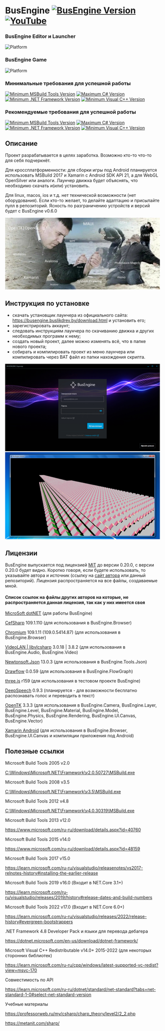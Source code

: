 # BusEngine [![BusEngine Version](https://img.shields.io/badge/Release-v0.4.0-black.svg?cacheSeconds=31536000)](https://github.com/BuslikDrev/BusEngine) [![YouTube](https://img.shields.io/youtube/views/2he4vAn6ZkQ?style=social)](https://www.youtube.com/watch?v=2he4vAn6ZkQ)

### BusEngine Editor и Launcher
![Platform](https://img.shields.io/badge/Platform-Win7+--x64%20|%20Win7+--x86-purple.svg?cacheSeconds=31536000)

### BusEngine Game
![Platform](https://img.shields.io/badge/Platform-Windows%207+%20|%20Android%205+%20|%20WebGL-purple.svg?cacheSeconds=31536000)

### Минимальные требования для успешной работы
[![Minimum MSBuild Tools Version](https://img.shields.io/badge/MSBuild%20Tools-%20%3E%3D%20v12.0-orange.svg?cacheSeconds=31536000)](https://www.microsoft.com/ru-ru/download/details.aspx?id=40760)
[![Maximum C# Version](https://img.shields.io/badge/C%23%20%28CSharp%29-%20%3C%3D%20v5.0-blueviolet.svg?cacheSeconds=31536000)](https://learn.microsoft.com/ru-ru/dotnet/csharp/whats-new/csharp-version-history#c-version-50)
[![Minimum .NET Framework Version](https://img.shields.io/badge/.NET%20Framework-%20%3E%3D%20v4.7.1-blue.svg?cacheSeconds=31536000)](https://dotnet.microsoft.com/en-us/download/dotnet-framework)
[![Minimum Visual C++ Version](https://img.shields.io/badge/Visual%20C++-%20%3E%3D%202015-purple.svg?cacheSeconds=31536000)](https://learn.microsoft.com/ru-ru/cpp/windows/latest-supported-vc-redist?view=msvc-170)

### Рекомендуемые требования для успешной работы
[![Minimum MSBuild Tools Version](https://img.shields.io/badge/MSBuild%20Tools-%20%3E%3D%20v15.8-orange.svg?cacheSeconds=31536000)](https://learn.microsoft.com/ru-ru/visualstudio/releasenotes/vs2017-relnotes-history#installing-the-earlier-release)
[![Maximum C# Version](https://img.shields.io/badge/C%23%20%28CSharp%29-%20%3C%3D%20v7.3-blueviolet.svg?cacheSeconds=31536000)](https://learn.microsoft.com/ru-ru/dotnet/csharp/whats-new/csharp-version-history#c-version-73)
[![Minimum .NET Framework Version](https://img.shields.io/badge/.NET%20Framework-%20%3E%3D%20v4.8.0-blue.svg?cacheSeconds=31536000)](https://dotnet.microsoft.com/en-us/download/dotnet-framework)
[![Minimum Visual C++ Version](https://img.shields.io/badge/Visual%20C++-%20%3E%3D%202015-purple.svg?cacheSeconds=31536000)](https://learn.microsoft.com/ru-ru/cpp/windows/latest-supported-vc-redist?view=msvc-170)

## Описание

Проект разрабатывается в целях заработка. Возможно кто-то что-то для себя подчеркнёт.

Для кроссплатформенности: для сборки игры под Android планируется использовать MSBuild 2017 и Xamarin с Android SDK API 21, а для WebGL OpenSilver или аналоги. Лаунчер движка будет объяснять, что необходимо скачать и(или) установить.

Для linux, macos, ios и т.д. нет технической возможности (нет оборудования). Если кто-то желает, то делайте адаптацию и присылайте пулл в репозиторий. Ясность по разграничению устройств и версий будет с BusEngine v0.6.0

![Иллюстрация к проекту](https://github.com/BuslikDrev/BusEngine/blob/main/.github/image_1.jpg)

## Инструкция по установке

- скачать установщик лаунчера из официального сайта: https://busengine.buslikdrev.by/download.html  и установить его;
- зарегистрировать аккаунт;
- следовать инструкциям лаунчера по скачиванию движка и других необходимых программ к нему;
- создать новый проект, далее можно изменять всё, что в папке нового проекта;
- собирать и компилировать проект из меню лаунчера или компилировать через BAT файл из папки нахождения скрипта.

![Иллюстрация к проекту](https://github.com/BuslikDrev/BusEngine/blob/main/.github/image_2.jpg)
![Иллюстрация к проекту](https://github.com/BuslikDrev/BusEngine/blob/main/.github/image_3.jpg)

## Лицензии

BusEngine выпускается под лицензией [MIT](https://github.com/BuslikDrev/BusEngine/blob/main/LICENSE) до версии 0.20.0, с версии 0.20.0 будет видно. Коротко говоря, если будете использовать, то указывайте автора и источник (ссылку на [сайт автора](https://buslikdrev.by/) или данный репозиторий).
Лицензия распространяется на все файлы, создаваемые мной.

#### Список ссылок на файлы других авторов на которые, не распространяется данная лицензия, так как у них имеется своя
[MicroSoft dotNET](https://github.com/dotnet) (для работы BusEngine)

[CefSharp](https://github.com/cefsharp/CefSharp) 109.1.110 (для использования в BusEngine.Browser)

[Chromium](https://github.com/chromium/chromium) 109.1.11 (109.0.5414.87) (для использования в BusEngine.Browser)

[VideoLAN | libvlcsharp](https://github.com/videolan) 3.0.18 | 3.8.2 (для использования в BusEngine.Audio, BusEngine.Video)

[Newtonsoft.Json](https://github.com/JamesNK/Newtonsoft.Json) 13.0.3 (для использования в BusEngine.Tools.Json)

[Drawflow](https://github.com/jerosoler/Drawflow) 0.0.59 (для использования в BusEngine.FlowGraph)

[three.js](https://github.com/mrdoob/three.js) r159 (для использования в тестовом проекте BusEngine)

[DeepSpeech](https://github.com/mozilla/DeepSpeech) 0.9.3 (планируется - для возможности бесплатно распознавать голос и переводить в текст)

[OpenTK](https://github.com/opentk/opentk) 3.3.3 (для использования в BusEngine.Camera, BusEngine.Layer, BusEngine.Level, BusEngine.Material, BusEngine.Model, BusEngine.Physics, BusEngine.Rendering, BusEngine.UI.Canvas, BusEngine.Vector)

[Xamarin Android](https://github.com/xamarin/xamarin-android) (для использования в BusEngine.Browser, BusEngine.UI.Canvas и компиляции приложения под Android)

## Полезные ссылки

Microsoft Build Tools 2005 v2.0

[C:\Windows\Microsoft.NET\Framework\v2.0.50727\MSBuild.exe](file:///C:/Windows/Microsoft.NET/Framework/v2.0.50727)

Microsoft Build Tools 2008 v3.5

[C:\Windows\Microsoft.NET\Framework\v3.5\MSBuild.exe](file:///C:/Windows/Microsoft.NET/Framework/v3.5)

Microsoft Build Tools 2012 v4.8

[C:\Windows\Microsoft.NET\Framework\v4.0.30319\MSBuild.exe](file:///C:/Windows/Microsoft.NET/Framework/v4.0.30319)

Microsoft Build Tools 2013 v12.0

https://www.microsoft.com/ru-ru/download/details.aspx?id=40760

Microsoft Build Tools 2015 v14.0

https://www.microsoft.com/ru-ru/download/details.aspx?id=48159

Microsoft Build Tools 2017 v15.0

https://learn.microsoft.com/ru-ru/visualstudio/releasenotes/vs2017-relnotes-history#installing-the-earlier-release

Microsoft Build Tools 2019 v16.0 (Входит в NET.Core 3.1+)

https://learn.microsoft.com/ru-ru/visualstudio/releases/2019/history#release-dates-and-build-numbers

Microsoft Build Tools 2022 v17.0 (Входит в NET.Core 6.0+)

https://learn.microsoft.com/ru-ru/visualstudio/releases/2022/release-history#evergreen-bootstrappers

.NET Framework 4.8 Developer Pack и языки для перевода дебагера

https://dotnet.microsoft.com/en-us/download/dotnet-framework/

Microsoft Visual C++ Redistributable v14.0+ 2015-2022 (для некоторых сторонних библиотек)

https://learn.microsoft.com/ru-ru/cpp/windows/latest-supported-vc-redist?view=msvc-170

Совместимость по API

https://learn.microsoft.com/ru-ru/dotnet/standard/net-standard?tabs=net-standard-1-0#select-net-standard-version

Учебные материалы

https://professorweb.ru/my/csharp/charp_theory/level2/2_2.php

https://metanit.com/sharp/
